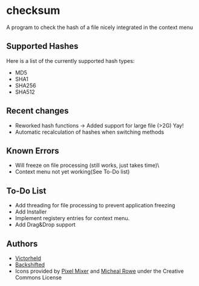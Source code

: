 checksum
========

A program to check the hash of a file nicely integrated in the context menu

## Supported Hashes ##
Here is a list of the currently supported hash types:

* MD5
* SHA1
* SHA256
* SHA512

## Recent changes ##
* Reworked hash functions -> Added support for large file (>2G) Yay!
* Automatic recalculation of hashes when switching methods

## Known Errors ##
* Will freeze on file processing (still works, just takes time)\
* Context menu not yet working(See To-Do list)

## To-Do List ##
* Add threading for file processing to prevent application freezing
* Add Installer
* Implement registery entries for context menu.
* Add Drag&Drop support

## Authors ##
* [Victorheld](https://github.com/victorheld/)
* [Backshifted](https://github.com/backshifted/)
* Icons provided by [Pixel Mixer](http://pixel-mixer.com) and [Micheal Rowe](http://stylicons.com/) under the Creative Commons License
